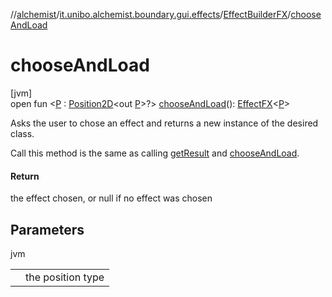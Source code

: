 //[alchemist](../../../index.md)/[it.unibo.alchemist.boundary.gui.effects](../index.md)/[EffectBuilderFX](index.md)/[chooseAndLoad](choose-and-load.md)

# chooseAndLoad

[jvm]\
open fun <[P](choose-and-load.md) : [Position2D](../../it.unibo.alchemist.model.interfaces/-position2-d/index.md)<out [P](../../it.unibo.alchemist.boundary.interfaces/-draw-command/index.md)>?> [chooseAndLoad](choose-and-load.md)(): [EffectFX](../-effect-f-x/index.md)<[P](../../it.unibo.alchemist.boundary.interfaces/-draw-command/index.md)>

Asks the user to chose an effect and returns a new instance of the desired class. 

 Call this method is the same as calling [getResult](get-result.md) and [chooseAndLoad](choose-and-load.md).

#### Return

the effect chosen, or null if no effect was chosen

## Parameters

jvm

| | |
|---|---|
| <P> | the position type |
